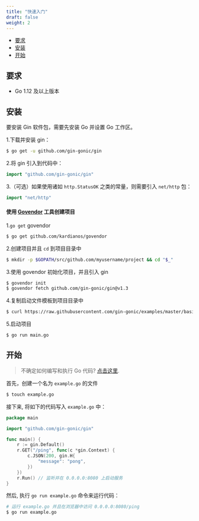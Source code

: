 ```yaml
---
title: "快速入门"
draft: false
weight: 2
---
```


- [要求](#要求)
- [安装](#安装)
- [开始](#开始)

## 要求

- Go 1.12 及以上版本

## 安装

要安装 Gin 软件包，需要先安装 Go 并设置 Go 工作区。

1.下载并安装 gin：

```sh
$ go get -u github.com/gin-gonic/gin
```

2.将 gin 引入到代码中：

```go
import "github.com/gin-gonic/gin"
```

3.（可选）如果使用诸如 `http.StatusOK` 之类的常量，则需要引入 `net/http` 包：

```go
import "net/http"
```

#### 使用 [Govendor](https://github.com/kardianos/govendor) 工具创建项目

1.`go get` govendor

```sh
$ go get github.com/kardianos/govendor
```
2.创建项目并且 `cd` 到项目目录中

```sh
$ mkdir -p $GOPATH/src/github.com/myusername/project && cd "$_"
```

3.使用 govendor 初始化项目，并且引入 gin

```sh
$ govendor init
$ govendor fetch github.com/gin-gonic/gin@v1.3
```

4.复制启动文件模板到项目目录中

```sh
$ curl https://raw.githubusercontent.com/gin-gonic/examples/master/basic/main.go > main.go
```

5.启动项目

```sh
$ go run main.go
```

## 开始

> 不确定如何编写和执行 Go 代码? [点击这里](https://golang.org/doc/code.html).

首先，创建一个名为 `example.go` 的文件

```sh
$ touch example.go
```

接下来, 将如下的代码写入 `example.go` 中：

```go
package main

import "github.com/gin-gonic/gin"

func main() {
	r := gin.Default()
	r.GET("/ping", func(c *gin.Context) {
		c.JSON(200, gin.H{
			"message": "pong",
		})
	})
	r.Run() // 监听并在 0.0.0.0:8080 上启动服务
}
```

然后, 执行 `go run example.go` 命令来运行代码：

```sh
# 运行 example.go 并且在浏览器中访问 0.0.0.0:8080/ping
$ go run example.go
```
